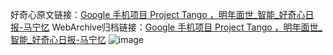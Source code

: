 好奇心原文链接：[Google 手机项目 Project Tango ，明年面世_智能_好奇心日报-马宁忆](https://www.qdaily.com/articles/1287.html)
WebArchive归档链接：[Google 手机项目 Project Tango ，明年面世_智能_好奇心日报-马宁忆](http://web.archive.org/web/20170725190329/http://www.qdaily.com/articles/1287.html)
![image](http://ww3.sinaimg.cn/large/007d5XDply1g3v4e5clf0j30u02nl1kx)